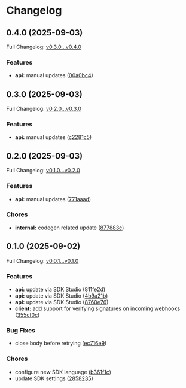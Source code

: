 # Changelog

## 0.4.0 (2025-09-03)

Full Changelog: [v0.3.0...v0.4.0](https://github.com/bruce-hill/bruce-test-api-go/compare/v0.3.0...v0.4.0)

### Features

* **api:** manual updates ([00a0bc4](https://github.com/bruce-hill/bruce-test-api-go/commit/00a0bc4ec8b7c8cf728ca5192e7ffa5ba8235197))

## 0.3.0 (2025-09-03)

Full Changelog: [v0.2.0...v0.3.0](https://github.com/bruce-hill/bruce-test-api-go/compare/v0.2.0...v0.3.0)

### Features

* **api:** manual updates ([c2281c5](https://github.com/bruce-hill/bruce-test-api-go/commit/c2281c56376cd094ce5dd1a5b4e2740ddc9cc3bd))

## 0.2.0 (2025-09-03)

Full Changelog: [v0.1.0...v0.2.0](https://github.com/bruce-hill/bruce-test-api-go/compare/v0.1.0...v0.2.0)

### Features

* **api:** manual updates ([771aaad](https://github.com/bruce-hill/bruce-test-api-go/commit/771aaad692e21c657266126dbd3a6a510b5639a1))


### Chores

* **internal:** codegen related update ([877883c](https://github.com/bruce-hill/bruce-test-api-go/commit/877883c3e827c50cb5e7d8b12950f41dd43ccaa5))

## 0.1.0 (2025-09-02)

Full Changelog: [v0.0.1...v0.1.0](https://github.com/bruce-hill/bruce-test-api-go/compare/v0.0.1...v0.1.0)

### Features

* **api:** update via SDK Studio ([811fe2d](https://github.com/bruce-hill/bruce-test-api-go/commit/811fe2dfea4f68071d6f4ef89271e447cbd1000d))
* **api:** update via SDK Studio ([4b9a21b](https://github.com/bruce-hill/bruce-test-api-go/commit/4b9a21b60e0b7af7f8d04539f28ab040edfd07e7))
* **api:** update via SDK Studio ([8760e76](https://github.com/bruce-hill/bruce-test-api-go/commit/8760e76f5b96f8b1e921fa23c15871c7dc45f1c2))
* **client:** add support for verifying signatures on incoming webhooks ([355cf0c](https://github.com/bruce-hill/bruce-test-api-go/commit/355cf0c31c6a230f148faf78cde58530f1d6c577))


### Bug Fixes

* close body before retrying ([ec716e9](https://github.com/bruce-hill/bruce-test-api-go/commit/ec716e92a1201fcd896da0cb1b342b81ca4422e1))


### Chores

* configure new SDK language ([b361f1c](https://github.com/bruce-hill/bruce-test-api-go/commit/b361f1c26c46ece1ff7b3853b97e2a1db01aaa78))
* update SDK settings ([2858235](https://github.com/bruce-hill/bruce-test-api-go/commit/28582354c1803e936640949e46a32134c5bc86d4))
